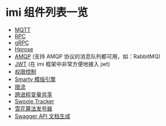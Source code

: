 # imi 组件列表一览

* [MQTT](https://github.com/imiphp/imi-mqtt)
* [RPC](https://github.com/imiphp/imi-rpc)
* [gRPC](https://github.com/imiphp/imi-grpc)
* [Hprose](https://github.com/imiphp/imi-hprose)
* [AMQP](https://github.com/imiphp/imi-amqp) (支持 AMQP 协议的消息队列都可用，如：RabbitMQ)
* [JWT](https://github.com/imiphp/imi-jwt) (在 imi 框架中非常方便地接入 jwt)
* [权限控制](https://github.com/imiphp/imi-access-control)
* [Smarty 模版引擎](https://github.com/imiphp/imi-smarty)
* [限流](https://github.com/imiphp/imi-rate-limit)
* [跨进程变量共享](https://github.com/imiphp/imi-shared-memory)
* [Swoole Tracker](https://github.com/imiphp/imi-swoole-tracker)
* [雪花算法发号器](https://github.com/imiphp/imi-snowflake)
* [Swagger API 文档生成](https://github.com/imiphp/imi-apidoc)
